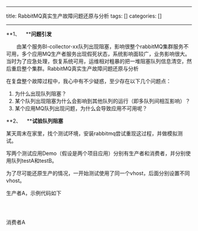 
--- 
title:  RabbitMQ真实生产故障问题还原与分析 
tags: []
categories: [] 

---
**1、    ****问题引发**

　　由某个服务BI-collector-xx队列出现阻塞，影响很整个rabbitMQ集群服务不可用，多个应用MQ生产者服务出现假死状态，系统影响面较广，业务影响很大。当时为了应急处理，恢复系统可用，运维相对粗暴的把一堆阻塞队列信息清空，然后重启整个集群。RabbitMQ真实生产故障问题还原与分析

在复盘整个故障过程中，我心中有不少疑惑，至少存在以下几个问题点：

 1. 为什么出现队列阻塞？
 1. 某个队列出现阻塞为什么会影响到其他队列的运行（即多队列间相互影响）？
 1. 某个应用MQ队列出现问题，为什么会导致应用不可用呢？



**2、    ****试验队列阻塞**

某天周末在家里，找个测试环境，安装rabbitmq尝试重现这过程，并做模拟测试。

写两个测试应用Demo（假设是两个项目应用）分别有生产者和消费者，并分别使用队列testA和testB。

为了尽可能还原生产的情况，一开始测试使用了同一个vhost，后面分别设置不同vhost。



生产者A，示例代码如下

 

<img alt="" src="https://img-blog.csdnimg.cn/img_convert/774c52564d98c339ff2e3d52647ba225.png">

消费者A

 


